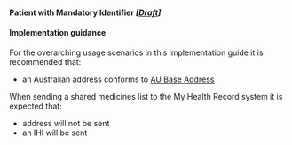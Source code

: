 #### Patient with Mandatory Identifier *[[Draft](http://hl7.org/fhir/stu3/valueset-publication-status.html)]*

#### Implementation guidance

For the overarching usage scenarios in this implementation guide it is recommended that:
* an Australian address conforms to [AU Base Address](https://build.fhir.org/ig/hl7au/au-fhir-base-stu3/StructureDefinition-au-address.html)

When sending a shared medicines list to the My Health Record system it is expected that:
* address will not be sent
* an IHI will be sent
